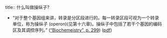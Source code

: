 title:: 什么叫做操纵子?

- “对于整个基因组来讲，转录是分区段进行的。每一转录区段可视为一个转录单位，称为操纵子 (operon)(见第十六章)。操纵子中包括了若干个基因的编码区及其调控序列。” ([“Biochemeistry”, p. 299](zotero://select/library/items/5LP9YZZU)) ([pdf](zotero://open-pdf/library/items/2MLGCVRM?page=299&annotation=YFX5Z8HP))